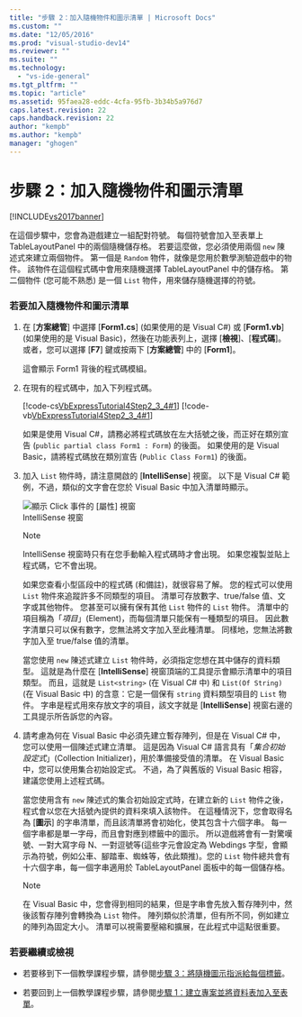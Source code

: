 ```yaml
---
title: "步驟 2：加入隨機物件和圖示清單 | Microsoft Docs"
ms.custom: ""
ms.date: "12/05/2016"
ms.prod: "visual-studio-dev14"
ms.reviewer: ""
ms.suite: ""
ms.technology: 
  - "vs-ide-general"
ms.tgt_pltfrm: ""
ms.topic: "article"
ms.assetid: 95faea28-eddc-4cfa-95fb-3b34b5a976d7
caps.latest.revision: 22
caps.handback.revision: 22
author: "kempb"
ms.author: "kempb"
manager: "ghogen"
---
```

# 步驟 2：加入隨機物件和圖示清單
[!INCLUDE[vs2017banner](../code-quality/includes/vs2017banner.md)]

在這個步驟中，您會為遊戲建立一組配對符號。  每個符號會加入至表單上 TableLayoutPanel 中的兩個隨機儲存格。  若要這麼做，您必須使用兩個 `new` 陳述式來建立兩個物件。  第一個是 `Random` 物件，就像是您用於數學測驗遊戲中的物件。  該物件在這個程式碼中會用來隨機選擇 TableLayoutPanel 中的儲存格。  第二個物件 \(您可能不熟悉\) 是一個 `List` 物件，用來儲存隨機選擇的符號。  
  
### 若要加入隨機物件和圖示清單  
  
1.  在 \[**方案總管**\] 中選擇 \[**Form1.cs**\] \(如果使用的是 Visual C\#\) 或 \[**Form1.vb**\] \(如果使用的是 Visual Basic\)，然後在功能表列上，選擇 \[**檢視**\]、\[**程式碼**\]。  或者，您可以選擇 \[**F7**\] 鍵或按兩下 \[**方案總管**\] 中的 \[**Form1**\]。  
  
     這會顯示 Form1 背後的程式碼模組。  
  
2.  在現有的程式碼中，加入下列程式碼。  
  
     [!code-cs[VbExpressTutorial4Step2_3_4#1](../ide/codesnippet/CSharp/step-2-add-a-random-object-and-a-list-of-icons_1.cs)]
     [!code-vb[VbExpressTutorial4Step2_3_4#1](../ide/codesnippet/VisualBasic/step-2-add-a-random-object-and-a-list-of-icons_1.vb)]  
  
     如果是使用 Visual C\#，請務必將程式碼放在左大括號之後，而正好在類別宣告 \(`public partial class Form1 : Form`\) 的後面。  如果使用的是 Visual Basic，請將程式碼放在類別宣告 \(`Public Class Form1`\) 的後面。  
  
3.  加入 `List` 物件時，請注意開啟的 \[**IntelliSense**\] 視窗。  以下是 Visual C\# 範例，不過，類似的文字會在您於 Visual Basic 中加入清單時顯示。  
  
     ![顯示 Click 事件的 &#91;屬性&#93; 視窗](../ide/media/express_listintellisense.png "Express\_ListIntellisense")  
IntelliSense 視窗  
  
    > [!NOTE]
    >  IntelliSense 視窗時只有在您手動輸入程式碼時才會出現。  如果您複製並貼上程式碼，它不會出現。  
  
     如果您查看小型區段中的程式碼 \(和備註\)，就很容易了解。  您的程式可以使用 `List` 物件來追蹤許多不同類型的項目。  清單可存放數字、true\/false 值、文字或其他物件。  您甚至可以擁有保有其他 `List` 物件的 `List` 物件。  清單中的項目稱為「*項目*」\(Element\)，而每個清單只能保有一種類型的項目。  因此數字清單只可以保有數字，您無法將文字加入至此種清單。  同樣地，您無法將數字加入至 true\/false 值的清單。  
  
     當您使用 `new` 陳述式建立 `List` 物件時，必須指定您想在其中儲存的資料類型。  這就是為什麼在 \[**IntelliSense**\] 視窗頂端的工具提示會顯示清單中的項目類型。  而且，這就是 `List<string>` \(在 Visual C\# 中\) 和 `List(Of String)` \(在 Visual Basic 中\) 的含意：它是一個保有 `string` 資料類型項目的 `List` 物件。  字串是程式用來存放文字的項目，該文字就是 \[**IntelliSense**\] 視窗右邊的工具提示所告訴您的內容。  
  
4.  請考慮為何在 Visual Basic 中必須先建立暫存陣列，但是在 Visual C\# 中，您可以使用一個陳述式建立清單。  這是因為 Visual C\# 語言具有「*集合初始設定式*」\(Collection Initializer\)，用於準備接受值的清單。  在 Visual Basic 中，您可以使用集合初始設定式。  不過，為了與舊版的 Visual Basic 相容，建議您使用上述程式碼。  
  
     當您使用含有 `new` 陳述式的集合初始設定式時，在建立新的 `List` 物件之後，程式會以您在大括號內提供的資料來填入該物件。  在這種情況下，您會取得名為 \[**圖示**\] 的字串清單，而且該清單將會初始化，使其包含十六個字串。  每一個字串都是單一字母，而且會對應到標籤中的圖示。  所以遊戲將會有一對驚嘆號、一對大寫字母 N、一對逗號等\(這些字元會設定為 Webdings 字型，會顯示為符號，例如公車、腳踏車、蜘蛛等，依此類推\)。您的 `List` 物件總共會有十六個字串，每一個字串適用於 TableLayoutPanel 面板中的每一個儲存格。  
  
    > [!NOTE]
    >  在 Visual Basic 中，您會得到相同的結果，但是字串會先放入暫存陣列中，然後該暫存陣列會轉換為 `List` 物件。  陣列類似於清單，但有所不同，例如建立的陣列為固定大小。  清單可以視需要壓縮和擴展，在此程式中這點很重要。  
  
### 若要繼續或檢視  
  
-   若要移到下一個教學課程步驟，請參閱[步驟 3：將隨機圖示指派給每個標籤](../Topic/Step%203:%20Assign%20a%20Random%20Icon%20to%20Each%20Label.md)。  
  
-   若要回到上一個教學課程步驟，請參閱[步驟 1：建立專案並將資料表加入至表單](../ide/step-1-create-a-project-and-add-a-table-to-your-form.md)。